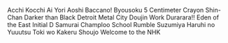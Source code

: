 Acchi Kocchi
Ai Yori Aoshi
Baccano!
Byousoku 5 Centimeter
Crayon Shin-Chan
Darker than Black
Detroit Metal City
Doujin Work
Durarara!!
Eden of the East
Initial D
Samurai Champloo
School Rumble
Suzumiya Haruhi no Yuuutsu
Toki wo Kakeru Shoujo
Welcome to the NHK
